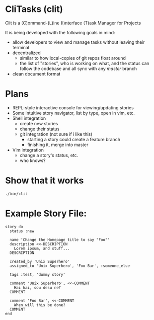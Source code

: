 
# CliTasks (clit)

Clit is a (C)ommand-(L)ine (I)nterface (T)ask Manager for Projects

It is being developed with the following goals in mind:

* allow developers to view and manage tasks without leaving their terminal
* decentralized
    * similar to how local-copies of git repos float around
    * the list of "stories", who is working on what, and the status can follow the codebase and all sync with any _master_ branch
* clean document format

# Plans

* REPL-style interactive console for viewing/updating stories
* Some intuitive story navigator, list by type, open in vim, etc.
* Shell integration
  * create new stories
  * change their status
  * git integration (not sure if i like this)
    * starting a story could create a feature branch
    * finishing it, merge into master
* Vim integration
  * change a story's status, etc.
  * who knows?

# Show that it works

    ./bin/clit

# Example Story File:

    story do
      status :new

      name 'Change the Homepage title to say "Foo"'
      description <<-DESCRIPTION
        Lorem ipsum, and stuff...
      DESCRIPTION

      created_by 'Unix Superhero'
      assigned_to 'Unix Superhero', 'Foo Bar', :someone_else

      tags :test, 'dummy story'

      comment 'Unix Superhero', <<-COMMENT
        Hai hai, sou desu ne?
      COMMENT

      comment 'Foo Bar', <<-COMMENT
        When will this be done?
      COMMENT
    end
